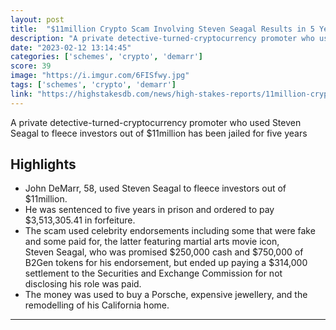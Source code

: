 ```yaml
---
layout: post
title:  "$11million Crypto Scam Involving Steven Seagal Results in 5 Year Jail Sentence"
description: "A private detective-turned-cryptocurrency promoter who used Steven Seagal to fleece investors out of $11million has been jailed for five years"
date: "2023-02-12 13:14:45"
categories: ['schemes', 'crypto', 'demarr']
score: 39
image: "https://i.imgur.com/6FISfwy.jpg"
tags: ['schemes', 'crypto', 'demarr']
link: "https://highstakesdb.com/news/high-stakes-reports/11million-crypto-scam-involving-steven-seagal-results-in-5-year-jail-sentence"
---
```


A private detective-turned-cryptocurrency promoter who used Steven Seagal to fleece investors out of $11million has been jailed for five years

## Highlights

- John DeMarr, 58, used Steven Seagal to fleece investors out of $11million.
- He was sentenced to five years in prison and ordered to pay $3,513,305.41 in forfeiture.
- The scam used celebrity endorsements including some that were fake and some paid for, the latter featuring martial arts movie icon, Steven Seagal, who was promised $250,000 cash and $750,000 of B2Gen tokens for his endorsement, but ended up paying a $314,000 settlement to the Securities and Exchange Commission for not disclosing his role was paid.
- The money was used to buy a Porsche, expensive jewellery, and the remodelling of his California home.

---
